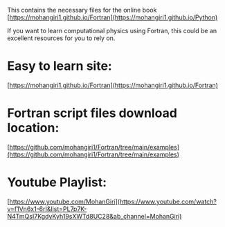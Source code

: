 This contains the necessary files for the online book [https://mohangiri1.github.io/Fortran](https://mohangiri1.github.io/Python)

If you want to learn computational physics using Fortran, this could be an excellent resources for you to rely on. 

# Easy to learn site:
[https://mohangiri1.github.io/Fortran](https://mohangiri1.github.io/Fortran)

# Fortran script files download location:
[https://github.com/mohangiri1/Fortran/tree/main/examples](https://github.com/mohangiri1/Fortran/tree/main/examples)

# Youtube Playlist:
[https://www.youtube.com/MohanGiri](https://www.youtube.com/watch?v=f1Vn6x1-6rI&list=PL7p7K-N4TmQsI7KgdyKyh19sXWTd8UC28&ab_channel=MohanGiri)
